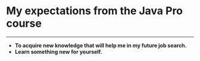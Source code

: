 # **My expectations from the Java Pro course**
***

- **To acquire new knowledge that will help me in my future job search.**
- **Learn something new for yourself.**